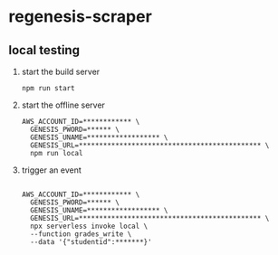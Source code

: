 # regenesis-scraper

## local testing

1. start the build server
    ```
    npm run start
    ```

1. start the offline server
    ```
    AWS_ACCOUNT_ID=************ \
      GENESIS_PWORD=****** \
      GENESIS_UNAME=****************** \
      GENESIS_URL=********************************************* \
      npm run local
    ```

1. trigger an event
    ```

    AWS_ACCOUNT_ID=************ \
      GENESIS_PWORD=****** \
      GENESIS_UNAME=****************** \
      GENESIS_URL=********************************************* \
      npx serverless invoke local \
      --function grades_write \
      --data '{"studentid":*******}'
    ```
